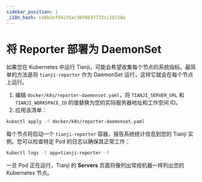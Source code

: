 ```yaml
---
sidebar_position: 1
_i18n_hash: ce8b2ef04235ac36f0637772cc3b720a
---
```

# 将 Reporter 部署为 DaemonSet

如果您在 Kubernetes 中运行 Tianji，可能会希望收集每个节点的系统指标。最简单的方法是将 `tianji-reporter` 作为 DaemonSet 运行，这样它就会在每个节点上运行。

1. 编辑 `docker/k8s/reporter-daemonset.yaml`，将 `TIANJI_SERVER_URL` 和 `TIANJI_WORKSPACE_ID` 的值替换为您的实际服务器地址和工作空间 ID。
2. 应用该清单：

```bash
kubectl apply -f docker/k8s/reporter-daemonset.yaml
```

每个节点将启动一个 `tianji-reporter` 容器，报告系统统计信息到您的 Tianji 实例。您可以检查特定 Pod 的日志以确保其正常工作：

```bash
kubectl logs -l app=tianji-reporter -f
```

一旦 Pod 正在运行，Tianji 的 **Servers** 页面将像列出常规机器一样列出您的 Kubernetes 节点。
